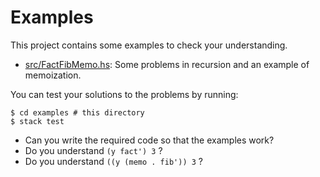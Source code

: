 # Examples

This project contains some examples to check your understanding.

* [src/FactFibMemo.hs](https://instinctive.github.io/learn-haskell/docs/examples/FactFibMemo.html): Some problems in recursion and an example of memoization.

You can test your solutions to the problems by running:

    $ cd examples # this directory
    $ stack test

* Can you write the required code so that the examples work?
* Do you understand `(y fact') 3` ?
* Do you understand `((y (memo . fib')) 3` ?
